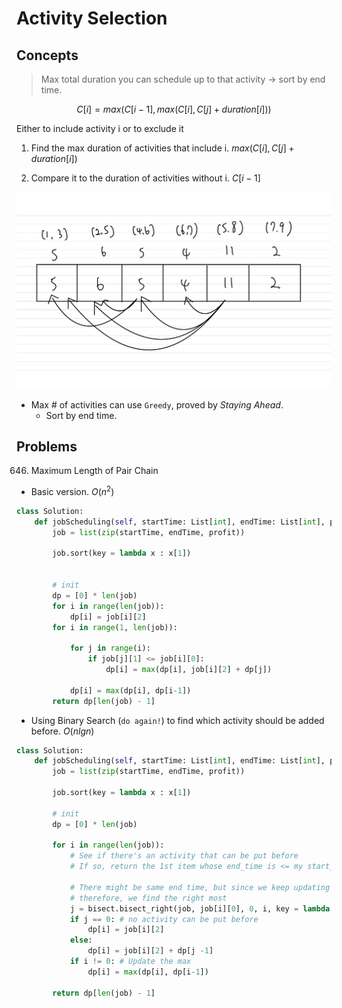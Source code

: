 # Activity Selection

## Concepts

> Max total duration you can schedule up to that activity -> sort by end time.  

$$ C[i] = max(C[i - 1], max(C[i], C[j] + duration[i]))$$

Either to include activity i or to exclude it

1. Find the max duration of activities that include i. $max(C[i], C[j] + duration[i])$

2. Compare it to the duration of activities without i. $C[i-1]$

<p align = "center">
<img src = "../images/activity_selection.jpg" style = "width:400; border:0">
</p>

- Max # of activities can use `Greedy`, proved by $Staying \text{ } Ahead$.
    - Sort by end time.

## Problems

646. Maximum Length of Pair Chain

- Basic version. $O(n^2)$

```python
class Solution:
    def jobScheduling(self, startTime: List[int], endTime: List[int], profit: List[int]) -> int:
        job = list(zip(startTime, endTime, profit))

        job.sort(key = lambda x : x[1])

        
        # init
        dp = [0] * len(job)
        for i in range(len(job)):
            dp[i] = job[i][2]
        for i in range(1, len(job)):

            for j in range(i):
                if job[j][1] <= job[i][0]:
                    dp[i] = max(dp[i], job[i][2] + dp[j])

            dp[i] = max(dp[i], dp[i-1])
        return dp[len(job) - 1]
```

- Using Binary Search (`do again!`) to find which activity should be added before. $O(nlgn)$

```python
class Solution:
    def jobScheduling(self, startTime: List[int], endTime: List[int], profit: List[int]) -> int:
        job = list(zip(startTime, endTime, profit))

        job.sort(key = lambda x : x[1])

        # init
        dp = [0] * len(job)

        for i in range(len(job)):
            # See if there's an activity that can be put before
            # If so, return the 1st item whose end_time is <= my start_time

            # There might be same end time, but since we keep updating the max, 
            # therefore, we find the right most
            j = bisect.bisect_right(job, job[i][0], 0, i, key = lambda x: x[1])
            if j == 0: # no activity can be put before
                dp[i] = job[i][2]
            else:
                dp[i] = job[i][2] + dp[j -1]
            if i != 0: # Update the max 
                dp[i] = max(dp[i], dp[i-1])

        return dp[len(job) - 1]
```